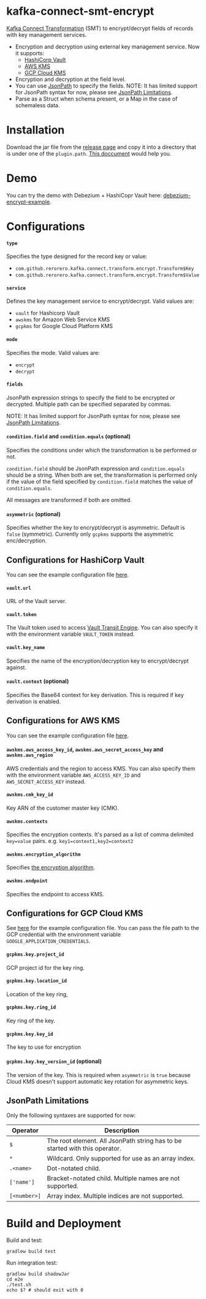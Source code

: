 # kafka-connect-smt-encrypt

[Kafka Connect Transformation](https://kafka.apache.org/documentation/#connect_transforms) (SMT) to encrypt/decrypt fields of records with key management services.

- Encryption and decryption using external key management service. Now it supports:
  - [HashiCorp Vault](https://www.vaultproject.io/docs/secrets/transit)
  - [AWS KMS](https://aws.amazon.com/kms/)
  - [GCP Cloud KMS](https://cloud.google.com/security-key-management)
- Encryption and decryption at the field level.
- You can use [JsonPath](https://github.com/json-path/JsonPath) to specify the fields. NOTE: It has limited support for JsonPath syntax for now, please see [JsonPath Limitations](#jsonpath-limitations).
- Parse as a Struct when schema present, or a Map in the case of schemaless data.

# Installation

Download the jar file from the [release page](https://github.com/rerorero/kafka-connect-transform-encrypt/releases) and copy it into a directory that is under one of the `plugin.path`.
[This doccument](https://docs.confluent.io/platform/current/connect/transforms/custom.html) would help you.

# Demo

You can try the demo with Debezium + HashiCopr Vault here: [debezium-encrypt-example](https://github.com/rerorero/debezium-encrypt-example).

# Configurations

#### `type`

Specifies the type designed for the record key or value:

- `com.github.rerorero.kafka.connect.transform.encrypt.Transform$Key`
- `com.github.rerorero.kafka.connect.transform.encrypt.Transform$Value`

#### `service`

Defines the key management service to encrypt/decrypt. Valid values are:

- `vault` for Hashicorp Vault
- `awskms` for Amazon Web Service KMS
- `gcpkms` for Google Cloud Platform KMS

#### `mode`

Specifies the mode. Valid values are:

- `encrypt`
- `decrypt`

#### `fields`

JsonPath expression strings to specify the field to be encrypted or decrypted. Multiple path can be specified separated by commas.

NOTE: It has limited support for JsonPath syntax for now, please see [JsonPath Limitations](#jsonpath-limitations).

#### `condition.field` and `condition.equals` (optional)

Specifies the conditions under which the transformation is be performed or not.

`condition.field` should be JsonPath expression and `condition.equals` should be a string.
When both are set, the transformation is performed only if the value of the field specified by `condition.field` matches the value of `condition.equals`.

All messages are transformed if both are omitted.

#### `asymmetric` (optional)

Specifies whether the key to encrypt/decrypt is asymmetric. Default is `false` (symmetric).
Currently only `gcpkms` supports the asymmetric enc/decryption.

## Configurations for HashiCorp Vault

You can see the example configuration file [here](./e2e/vault_config.json).

#### `vault.url`

URL of the Vault server.

#### `vault.token`

The Vault token used to access [Vault Transit Engine](https://www.vaultproject.io/api/secret/transit).
You can also specify it with the environment variable `VAULT_TOKEN` instead.

#### `vault.key_name`

Specifies the name of the encryption/decryption key to encrypt/decrypt against.

#### `vault.context` (optional)

Specifies the Base64 context for key derivation. This is required if key derivation is enabled.

## Configurations for AWS KMS

You can see the example configuration file [here](./e2e/awskms_config.json).

#### `awskms.aws_access_key_id`, `awskms.aws_secret_access_key` and `awskms.aws_region`

AWS credentials and the region to access KMS.
You can also specify them with the environment variable `AWS_ACCESS_KEY_ID` and `AWS_SECRET_ACCESS_KEY` instead.

#### `awskms.cmk_key_id`

Key ARN of the customer master key (CMK).

#### `awskms.contexts`

Specifies the encryption contexts.
It's parsed as a list of comma delimited `key=value` pairs. e.g. `key1=context1,key2=context2`

#### `awskms.encryption_algorithm`

Specifies [the encryption algorithm](https://aws.github.io/aws-encryption-sdk-java/com/amazonaws/encryptionsdk/CryptoAlgorithm.html).

#### `awskms.endpoint`

Specifies the endpoint to access KMS.

## Configurations for GCP Cloud KMS

See [here](./e2e/gcpkms_config.json) for the example configuration file.
You can pass the file path to the GCP credential with the environment variable `GOOGLE_APPLICATION_CREDENTIALS`.

#### `gcpkms.key.project_id`

GCP project id for the key ring.

#### `gcpkms.key.location_id`

Location of the key ring,

#### `gcpkms.key.ring_id`

Key ring of the key.

#### `gcpkms.key.key_id`

The key to use for encryption

#### `gcpkms.key.key_version_id` (optional)

The version of the key. This is required when `asymmetric` is `true` because Cloud KMS doesn't support automatic key rotation for asymmetric keys.

## JsonPath Limitations

Only the following syntaxes are supported for now:

| Operator     | Description                                                                 |
| ------------ | --------------------------------------------------------------------------- |
| `$`          | The root element. All JsonPath string has to be started with this operator. |
| `*`          | Wildcard. Only supported for use as an array index.                         |
| `.<name>`    | Dot-notated child.                                                          |
| `['name']`   | Bracket-notated child. Multiple names are not supported.                    |
| `[<number>]` | Array index. Multiple indices are not supported.                            |

# Build and Deployment

Build and test:

```
gradlew build test
```

Run integration test:

```
gradlew build shadowJar
cd e2e
./test.sh
echo $? # should exit with 0
```
